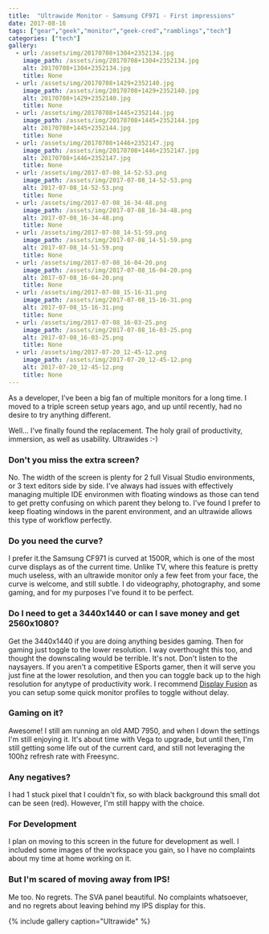 ```yaml
---
title:  "Ultrawide Monitor - Samsung CF971 - First impressions"
date: 2017-08-16
tags: ["gear","geek","monitor","geek-cred","ramblings","tech"]
categories: ["tech"]
gallery:
  - url: /assets/img/20170708+1304+2352134.jpg
    image_path: /assets/img/20170708+1304+2352134.jpg
    alt: 20170708+1304+2352134.jpg
    title: None
  - url: /assets/img/20170708+1429+2352140.jpg
    image_path: /assets/img/20170708+1429+2352140.jpg
    alt: 20170708+1429+2352140.jpg
    title: None
  - url: /assets/img/20170708+1445+2352144.jpg
    image_path: /assets/img/20170708+1445+2352144.jpg
    alt: 20170708+1445+2352144.jpg
    title: None
  - url: /assets/img/20170708+1446+2352147.jpg
    image_path: /assets/img/20170708+1446+2352147.jpg
    alt: 20170708+1446+2352147.jpg
    title: None
  - url: /assets/img/2017-07-08_14-52-53.png
    image_path: /assets/img/2017-07-08_14-52-53.png
    alt: 2017-07-08_14-52-53.png
    title: None
  - url: /assets/img/2017-07-08_16-34-48.png
    image_path: /assets/img/2017-07-08_16-34-48.png
    alt: 2017-07-08_16-34-48.png
    title: None
  - url: /assets/img/2017-07-08_14-51-59.png
    image_path: /assets/img/2017-07-08_14-51-59.png
    alt: 2017-07-08_14-51-59.png
    title: None
  - url: /assets/img/2017-07-08_16-04-20.png
    image_path: /assets/img/2017-07-08_16-04-20.png
    alt: 2017-07-08_16-04-20.png
    title: None
  - url: /assets/img/2017-07-08_15-16-31.png
    image_path: /assets/img/2017-07-08_15-16-31.png
    alt: 2017-07-08_15-16-31.png
    title: None
  - url: /assets/img/2017-07-08_16-03-25.png
    image_path: /assets/img/2017-07-08_16-03-25.png
    alt: 2017-07-08_16-03-25.png
    title: None
  - url: /assets/img/2017-07-20_12-45-12.png
    image_path: /assets/img/2017-07-20_12-45-12.png
    alt: 2017-07-20_12-45-12.png
    title: None
---
```


As a developer, I've been a big fan of multiple monitors for a long time. I moved to a triple screen setup years ago, and up until recently, had no desire to try anything different.

Well... I've finally found the replacement. The holy grail of productivity, immersion, as well as usability. Ultrawides :-)

### Don't you miss the extra screen?

No. The width of the screen is plenty for 2 full Visual Studio environments, or 3 text editors side by side. I've always had issues with effectively managing multiple IDE environmen with floating windows as those can tend to get pretty confusing on which parent they belong to. I've found I prefer to keep floating windows in the parent environment, and an ultrawide allows this type of workflow perfectly.

### Do you need the curve?

I prefer it.the Samsung CF971 is curved at 1500R, which is one of the most curve displays as of the current time. Unlike TV, where this feature is pretty much useless, with an ultrawide monitor only a few feet from your face, the curve is welcome, and still subtle. I do videography, photography, and some gaming, and for my purposes I've found it to be perfect.

### Do I need to get a 3440x1440 or can I save money and get 2560x1080?

Get the 3440x1440 if you are doing anything besides gaming. Then for gaming just toggle to the lower resolution. I way overthought this too, and thought the downscaling would be terrible. It's not. Don't listen to the naysayers. If you aren't a competitive ESports gamer, then it will serve you just fine at the lower resolution, and then you can toggle back up to the high resolution for anytype of productivity work. I recommend [Display Fusion](http://bit.ly/2vCYNah) as you can setup some quick monitor profiles to toggle without delay.

### Gaming on it?

Awesome! I still am running an old AMD 7950, and when I down the settings I'm still enjoying it. It's about time with Vega to upgrade, but until then, I'm still getting some life out of the current card, and still not leveraging the 100hz refresh rate with Freesync.

### Any negatives?

I had 1 stuck pixel that I couldn't fix, so with black background this small dot can be seen (red). However, I'm still happy with the choice.

### For Development

I plan on moving to this screen in the future for development as well. I included some images of the workspace you gain, so I have no complaints about my time at home working on it.

### But I'm scared of moving away from IPS!

Me too. No regrets. The SVA panel beautiful. No complaints whatsoever, and no regrets about leaving behind my IPS display for this.

{% include gallery caption="Ultrawide" %}
